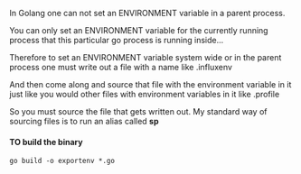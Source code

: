 
In Golang one can not set an ENVIRONMENT variable in a parent process.

You can only set an ENVIRONMENT variable for the currently running process
that this particular go process is running inside...

Therefore to set an ENVIRONMENT variable system wide or in the parent
process one must write out a file with a name like .influxenv

And then come along and source that file with the environment variable in it
just like you would other files with environment variables in it like .profile

So you must source the file that gets written out.  My standard way
of sourcing files is to run an alias called **sp**

#### TO build the binary

```
go build -o exportenv *.go
```
